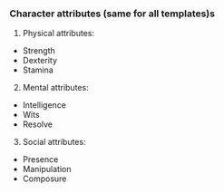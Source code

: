 ### Character attributes (same for all templates)s

1. Physical attributes:
  * Strength
  * Dexterity
  * Stamina
2. Mental attributes:
  * Intelligence
  * Wits
  * Resolve
3. Social attributes:
  * Presence
  * Manipulation
  * Composure

